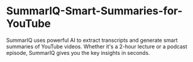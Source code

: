 # SummarIQ-Smart-Summaries-for-YouTube
SummarIQ uses powerful AI to extract transcripts and generate smart summaries of YouTube videos. Whether it's a 2-hour lecture or a podcast episode, SummarIQ gives you the key insights in seconds.
